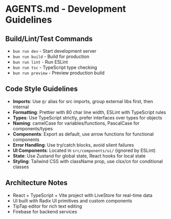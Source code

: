 # AGENTS.md - Development Guidelines

## Build/Lint/Test Commands
- `bun run dev` - Start development server
- `bun run build` - Build for production
- `bun run lint` - Run ESLint
- `bun run tsc` - TypeScript type checking
- `bun run preview` - Preview production build

## Code Style Guidelines
- **Imports**: Use `@/` alias for src imports, group external libs first, then internal
- **Formatting**: Prettier with 80 char line width, ESLint with TypeScript rules
- **Types**: Use TypeScript strictly, prefer interfaces over types for objects
- **Naming**: camelCase for variables/functions, PascalCase for components/types
- **Components**: Export as default, use arrow functions for functional components
- **Error Handling**: Use try/catch blocks, avoid silent failures
- **UI Components**: Located in `src/components/ui/` (ignored by ESLint)
- **State**: Use Zustand for global state, React hooks for local state
- **Styling**: Tailwind CSS with className prop, use clsx/cn for conditional classes

## Architecture Notes
- React + TypeScript + Vite project with LiveStore for real-time data
- UI built with Radix UI primitives and custom components
- TipTap editor for rich text editing
- Firebase for backend services
